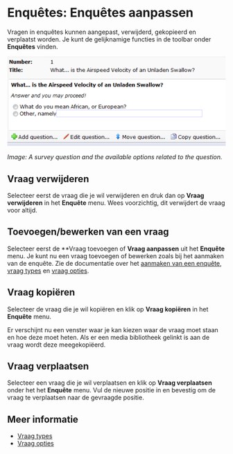# Enquêtes: Enquêtes aanpassen

Vragen in enquêtes kunnen aangepast, verwijderd, gekopieerd en verplaatst 
worden. Je kunt de gelijknamige functies in de toolbar onder **Enquêtes**
vinden.

![Survey toolbar](../images/surveytoolbar.png)

*Image: A survey question and the available options related to the question.*

## Vraag verwijderen

Selecteer eerst de vraag die je wil verwijderen en druk dan op **Vraag 
verwijderen** in het **Enquête** menu. Wees voorzichtig, dit verwijdert 
de vraag voor altijd.

## Toevoegen/bewerken van een vraag

Selecteer eerst de **Vraag toevoegen of **Vraag aanpassen** uit het **Enquête** 
menu. Je kunt nu een vraag toevoegen of bewerken zoals bij het aanmaken 
van de enquête. Zie de documentatie over het [aanmaken van een enquête](./surveys-create), 
[vraag types](./surveys-question-types) en [vraag opties](./surveys-question-options).

## Vraag kopiëren
Selecteer de vraag die je wil kopiëren en klik op **Vraag kopiëren** in 
het **Enquête** menu.

Er verschijnt nu een venster waar je kan kiezen waar de vraag moet staan 
en hoe deze moet heten. Als er een media bibliotheek gelinkt is aan de 
vraag wordt deze meegekopiëerd.

## Vraag verplaatsen

Selecteer een vraag die je wil verplaatsen en klik op **Vraag 
verplaatsen** onder het het **Enquête** menu. Vul de nieuwe positie in 
en bevestig om de vraag te verplaatsen naar de gevraagde positie.

## Meer informatie

* [Vraag types](./surveys-question-types)
* [Vraag opties](./surveys-question-options)
